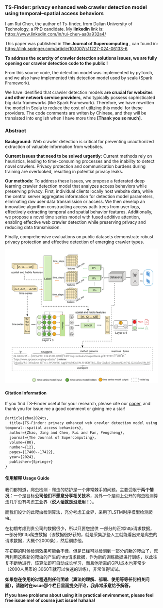 ### **TS-Finder: privacy enhanced web crawler detection model using temporal–spatial access behaviors**



I am Rui Chen, the author of Ts-finder, from Dalian University of Technology, a PhD candidate. My **linkedin** link is: https://www.linkedin.com/in/rui-chen-aa0a932a4/ 

This paper was published in **The Journal of Supercomputing** , can found in: https://link.springer.com/article/10.1007/s11227-024-06133-6  

**To address the scarcity of crawler detection solutions issues, we are fully opening our crawler detection code to the public !**

From this source code, the detection model was implemented by pyTorch, and we also have implemented this detection model used by scala (Spark Framework). 

We have identified that crawler detection models **are crucial for websites  and other network service providers**, who typically possess sophisticated big data frameworks (like Spark Framework). Therefore, we have rewritten the model in Scala to reduce the cost of utilizing this model for these providers. The code comments are writen by Chinese, and they will be translated into english when I have more time **[Thank you so much]**. 



### Abstract

**Background:** Web crawler detection is critical for preventing unauthorized extraction of  valuable information from websites. 

**Current issues that need to be solved urgently:** Current methods rely on heuristics, leading to time-consuming processes and the inability to detect novel crawlers. Privacy protection and communication burdens during training are overlooked, resulting in potential privacy leaks.

**Our methods:** To address these  issues, we propose a federated deep learning crawler detection model  that analyzes access behaviors while preserving privacy. First,  individual clients locally host website data, while the central server  aggregates information for detection model parameters, eliminating raw  user data transmission or access. We then develop an innovative  algorithm constructing access path trees from user logs, effectively  extracting temporal and spatial behavior features. Additionally, we  propose a novel time series model with fused additive attention,  enabling effective web crawler detection while preserving privacy and  reducing data transmission. 

Finally, comprehensive evaluations on public datasets demonstrate robust privacy protection and effective detection  of emerging crawler types.

<img src="image/model-img.png" style="zoom: 50%;" />



####  Citation Information

  If you find TS-Finder useful for your research, please cite our [paper](https://link.springer.com/article/10.1007/s11227-024-06133-6),  and thank you for issue me a good comment or giving me a star! 

```
@article{zhao2024ts,
  title={TS-Finder: privacy enhanced web crawler detection model using temporal--spatial access behaviors},
  author={Zhao, Jing and Chen, Rui and Fan, Pengcheng},
  journal={The Journal of Supercomputing},
  volume={80},
  number={12},
  pages={17400--17422},
  year={2024},
  publisher={Springer}
}
```



#### 使用解释 Usage Guide

我们都知道，爬虫检测 - 爬虫的防护是一个非常棘手的问题。主要受限于**两个情况**：一个是目标**公司他们不愿意分享相关技术**，另外一个是网上公开的爬虫检测算法几乎没有考虑工业界（**说人话就是没法用！**）。

而我们设计的此爬虫检测算法，充分考虑工业界，采用了LSTM时序模型检测爬虫。



在初期考虑到贵公司的数据很少，所以只要您提供 一部分的正常http请求数据，一部分的http爬虫数据（该数据很好获的，就是采集那些人工就能看出来是爬虫的请求数据，大概个2000条），然后训练他。



在初期的时候检测效果可能会不佳，但是已经可以检测到一部分的新的爬虫了，您再利用这些新的爬虫的产生的http请求数据，作为新的训练数据进行训练，以此往复不断地进行，该算法即可自动成长学习，而且他所需的GPU成本也非常少（2000人民币的 3060Ti就可以快速的训练），非常值得试试。



**如果您在使用的过程遇到任何困难（算法的理解、部署、使用等等任何相关问题），请随时在issue那个栏目里面提交评论，我非常乐意给予解答。**

**If you have problems about using it in practical environment, please feel free issue me! of course just issue! hahaha!**  





